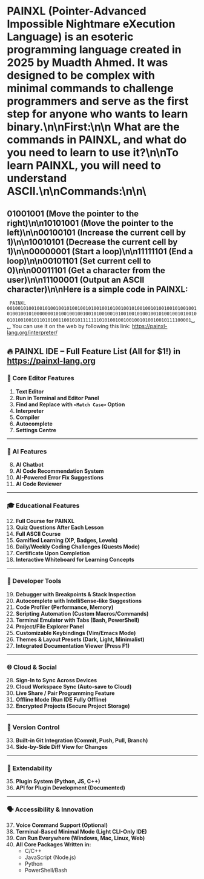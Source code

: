 # PAINXL (Pointer-Advanced Impossible Nightmare eXecution Language) is an esoteric programming language created in 2025 by Muadth Ahmed. It was designed to be complex with minimal commands to challenge programmers and serve as the first step for anyone who wants to learn binary.\n\nFirst:\n\n  What are the commands in PAINXL, and what do you need to learn to use it?\n\nTo learn PAINXL, you will need to understand ASCII.\n\nCommands:\n\n\
## 01001001 (Move the pointer to the right)\n\n10101001 (Move the pointer to the left)\n\n00100101 (Increase the current cell by 1)\n\n10010101 (Decrease the current cell by 1)\n\n00000001 (Start a loop)\n\n11111101 (End a loop)\n\n00101101 (Set current cell to 0)\n\n00011101 (Get a character from the user)\n\n11100001 (Output an ASCII character)\n\nHere is a simple code in PAINXL:<br>
``` PAINXL 0010010100100101001001010010010100100101001001010010010100100101001001010010010100000001010010010010010100100101001001010010010100100101001001010010010110101001100101011111110101001001001001010010010111100001```␣␣
You can use it on the web by following this link: https://painxl-lang.org/interpreter/  







## 🔥 PAINXL IDE – Full Feature List (All for $1!) in https://painxl-lang.org

### 📝 Core Editor Features
1. **Text Editor**  
2. **Run in Terminal and Editor Panel**  
3. **Find and Replace with `<Match Case>` Option**  
4. **Interpreter**  
5. **Compiler**  
6. **Autocomplete**  
7. **Settings Centre**

---

### 🤖 AI Features
8. **AI Chatbot**  
9. **AI Code Recommendation System**  
10. **AI-Powered Error Fix Suggestions**  
11. **AI Code Reviewer**  

---

### 🎓 Educational Features
12. **Full Course for PAINXL**  
13. **Quiz Questions After Each Lesson**  
14. **Full ASCII Course**  
15. **Gamified Learning (XP, Badges, Levels)**  
16. **Daily/Weekly Coding Challenges (Quests Mode)**  
17. **Certificate Upon Completion**  
18. **Interactive Whiteboard for Learning Concepts**

---

### 🧠 Developer Tools
19. **Debugger with Breakpoints & Stack Inspection**  
20. **Autocomplete with IntelliSense-like Suggestions**  
21. **Code Profiler (Performance, Memory)**  
22. **Scripting Automation (Custom Macros/Commands)**  
23. **Terminal Emulator with Tabs (Bash, PowerShell)**  
24. **Project/File Explorer Panel**  
25. **Customizable Keybindings (Vim/Emacs Mode)**  
26. **Themes & Layout Presets (Dark, Light, Minimalist)**  
27. **Integrated Documentation Viewer (Press F1)**  

---

### 🌐 Cloud & Social
28. **Sign-In to Sync Across Devices**  
29. **Cloud Workspace Sync (Auto-save to Cloud)**  
30. **Live Share / Pair Programming Feature**  
31. **Offline Mode (Run IDE Fully Offline)**  
32. **Encrypted Projects (Secure Project Storage)**  

---

### 🔄 Version Control
33. **Built-in Git Integration (Commit, Push, Pull, Branch)**  
34. **Side-by-Side Diff View for Changes**

---

### 🧩 Extendability
35. **Plugin System (Python, JS, C++)**  
36. **API for Plugin Development (Documented)**  

---

### 🗣️ Accessibility & Innovation
37. **Voice Command Support (Optional)**  
38. **Terminal-Based Minimal Mode (Light CLI-Only IDE)**  
39. **Can Run Everywhere (Windows, Mac, Linux, Web)**  
40. **All Core Packages Written in:**  
    - C/C++  
    - JavaScript (Node.js)  
    - Python  
    - PowerShell/Bash  
